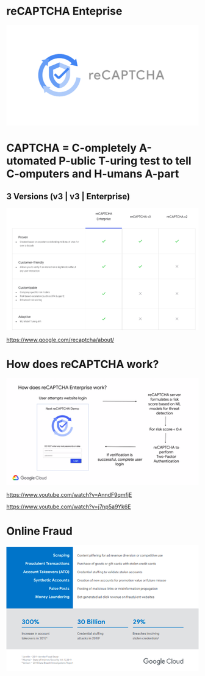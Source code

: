 # reCAPTCHA Enteprise

![](reCAPTCHA-enterprise.png)

# CAPTCHA = C-ompletely A-utomated P-ublic T-uring test to tell C-omputers and H-umans A-part

## 3 Versions (v3 | v3 | Enterprise)

![](versions.png)

https://www.google.com/recaptcha/about/

# How does reCAPTCHA work?

![](how.png)

https://www.youtube.com/watch?v=AnndF9qmfjE

https://www.youtube.com/watch?v=j7np5a9Yk6E

# Online Fraud

![](online-fraud.png)